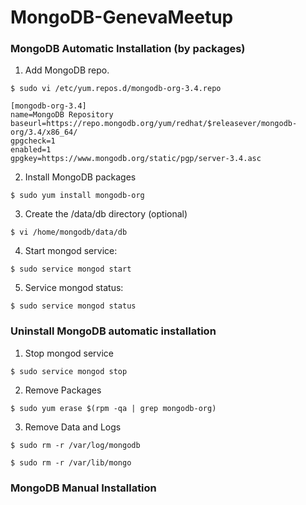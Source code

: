 # MongoDB-GenevaMeetup

### MongoDB Automatic Installation (by packages)

1. Add MongoDB repo.

```
$ sudo vi /etc/yum.repos.d/mongodb-org-3.4.repo

[mongodb-org-3.4]
name=MongoDB Repository
baseurl=https://repo.mongodb.org/yum/redhat/$releasever/mongodb-org/3.4/x86_64/
gpgcheck=1
enabled=1
gpgkey=https://www.mongodb.org/static/pgp/server-3.4.asc 

```

2. Install MongoDB packages

`$ sudo yum install mongodb-org`


3. Create the /data/db directory (optional)

`$ vi /home/mongodb/data/db`


4. Start mongod service:

`$ sudo service mongod start`


5. Service mongod status:

`$ sudo service mongod status`




### Uninstall MongoDB automatic installation

1. Stop mongod service

`$ sudo service mongod stop`


2. Remove Packages

`$ sudo yum erase $(rpm -qa | grep mongodb-org)`


3. Remove Data and Logs

`$ sudo rm -r /var/log/mongodb`

`$ sudo rm -r /var/lib/mongo`




### MongoDB Manual Installation 



